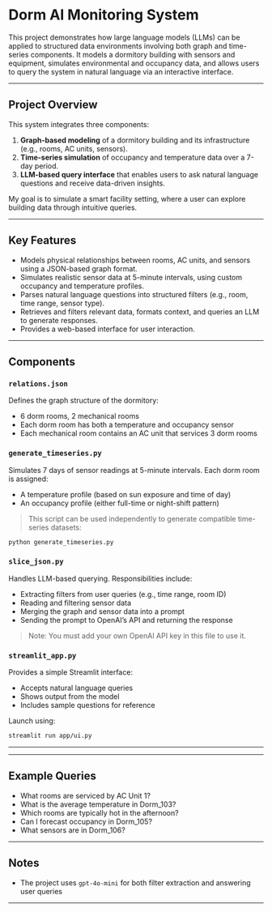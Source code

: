 # Dorm AI Monitoring System

This project demonstrates how large language models (LLMs) can be applied to structured data environments involving both graph and time-series components. It models a dormitory building with sensors and equipment, simulates environmental and occupancy data, and allows users to query the system in natural language via an interactive interface.

---

## Project Overview

This system integrates three components:

1. **Graph-based modeling** of a dormitory building and its infrastructure (e.g., rooms, AC units, sensors).
2. **Time-series simulation** of occupancy and temperature data over a 7-day period.
3. **LLM-based query interface** that enables users to ask natural language questions and receive data-driven insights.

My goal is to simulate a smart facility setting, where a user can explore building data through intuitive queries.

---

## Key Features

* Models physical relationships between rooms, AC units, and sensors using a JSON-based graph format.
* Simulates realistic sensor data at 5-minute intervals, using custom occupancy and temperature profiles.
* Parses natural language questions into structured filters (e.g., room, time range, sensor type).
* Retrieves and filters relevant data, formats context, and queries an LLM to generate responses.
* Provides a web-based interface for user interaction.

---

## Components

### `relations.json`

Defines the graph structure of the dormitory:

* 6 dorm rooms, 2 mechanical rooms
* Each dorm room has both a temperature and occupancy sensor
* Each mechanical room contains an AC unit that services 3 dorm rooms

### `generate_timeseries.py`

Simulates 7 days of sensor readings at 5-minute intervals. Each dorm room is assigned:

* A temperature profile (based on sun exposure and time of day)
* An occupancy profile (either full-time or night-shift pattern)

> This script can be used independently to generate compatible time-series datasets:

```bash
python generate_timeseries.py
```

### `slice_json.py`

Handles LLM-based querying. Responsibilities include:

* Extracting filters from user queries (e.g., time range, room ID)
* Reading and filtering sensor data
* Merging the graph and sensor data into a prompt
* Sending the prompt to OpenAI’s API and returning the response

> Note: You must add your own OpenAI API key in this file to use it.

### `streamlit_app.py`

Provides a simple Streamlit interface:

* Accepts natural language queries
* Shows output from the model
* Includes sample questions for reference

Launch using:

```bash
streamlit run app/ui.py
```

---
---

## Example Queries

* What rooms are serviced by AC Unit 1?
* What is the average temperature in Dorm\_103?
* Which rooms are typically hot in the afternoon?
* Can I forecast occupancy in Dorm\_105?
* What sensors are in Dorm\_106?

---

## Notes
* The project uses `gpt-4o-mini` for both filter extraction and answering user queries
---
